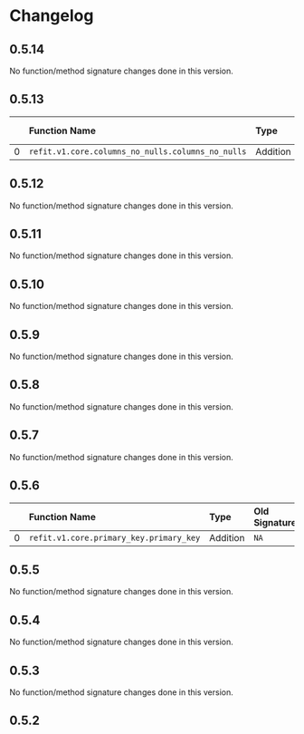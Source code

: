 # Changelog

## 0.5.14
No function/method signature changes done in this version.

## 0.5.13
|    | Function Name                                     | Type     | Old Signature   | New Signature   |
|---:|:--------------------------------------------------|:---------|:----------------|:----------------|
|  0 | `refit.v1.core.columns_no_nulls.columns_no_nulls` | Addition | `NA`            | `()`            |

## 0.5.12
No function/method signature changes done in this version.

## 0.5.11
No function/method signature changes done in this version.

## 0.5.10
No function/method signature changes done in this version.

## 0.5.9
No function/method signature changes done in this version.

## 0.5.8
No function/method signature changes done in this version.

## 0.5.7
No function/method signature changes done in this version.

## 0.5.6
|    | Function Name                           | Type     | Old Signature   | New Signature   |
|---:|:----------------------------------------|:---------|:----------------|:----------------|
|  0 | `refit.v1.core.primary_key.primary_key` | Addition | `NA`            | `()`            |

## 0.5.5
No function/method signature changes done in this version.

## 0.5.4
No function/method signature changes done in this version.

## 0.5.3
No function/method signature changes done in this version.

## 0.5.2
